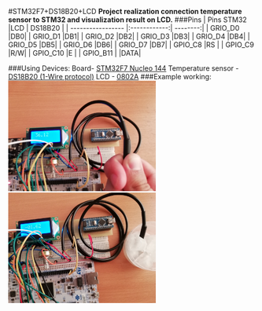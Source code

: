 #STM32F7+DS18B20+LCD
__Project realization connection temperature sensor to STM32 and visualization result on LCD.__
###Pins
| Pins STM32        |LCD           | DS18B20  |
| ----------------- |:------------:| --------:|
| GRIO_D0           |DB0|
| GRIO_D1           |DB1|
| GRIO_D2           |DB2|
| GRIO_D3           |DB3|
| GRIO_D4           |DB4|
| GRIO_D5           |DB5|
| GRIO_D6           |DB6|
| GRIO_D7           |DB7|
| GPIO_C8           |RS |
| GPIO_C9           |R/W|
| GPIO_C10          |E  |
| GPIO_B11          |   |DATA|

###Using Devices:
Board- [STM32F7 Nucleo 144](https://www.st.com/en/microcontrollers-microprocessors/stm32f767zi.html)
Temperature sensor - [DS18B20 (1-Wire protocol)](https://datasheets.maximintegrated.com/en/ds/DS18B20.pdf)
LCD - [0802A](http://www.farnell.com/datasheets/50552.pdf)
###Example working:
<img src="Doc/IMG_1.jpg" alt="drawing" width="300"/><img src="Doc/IMG_2.jpg" alt="drawing" width="300"/>
